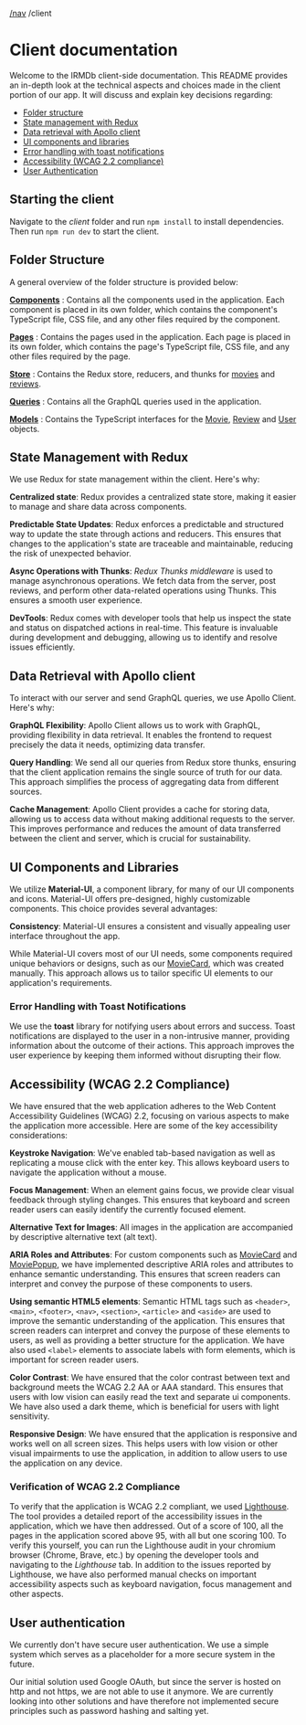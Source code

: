 [/nav](../navigation.md) /client

# Client documentation

Welcome to the IRMDb client-side documentation. This README provides an in-depth look at the technical aspects and choices made in the client portion of our app. It will discuss and explain key decisions regarding:

- [Folder structure](#folder-structure)
- [State management with Redux](#state-management-with-redux)
- [Data retrieval with Apollo client](#data-retrieval-with-apollo-client)
- [UI components and libraries](#ui-components-and-libraries)
- [Error handling with toast notifications](#error-handling-with-toast-notifications)
- [Accessibility (WCAG 2.2 compliance)](#accessibility-wcag-22-compliance)
- [User Authentication](#user-authentication)

## Starting the client

Navigate to the _client_ folder and run `npm install` to install dependencies. Then run `npm run dev` to start the client.

## Folder Structure

A general overview of the folder structure is provided below:

[**Components**](./src/components/)
: Contains all the components used in the application. Each component is placed in its own folder, which contains the component's TypeScript file, CSS file, and any other files required by the component.

[**Pages**](./src/pages/)
: Contains the pages used in the application. Each page is placed in its own folder, which contains the page's TypeScript file, CSS file, and any other files required by the page.

[**Store**](./src/store/)
: Contains the Redux store, reducers, and thunks for [movies](./src/store/features/movies/) and [reviews](./src/store/features/reviews/).

[**Queries**](./src/queries/)
: Contains all the GraphQL queries used in the application.

[**Models**](./src/models/)
: Contains the TypeScript interfaces for the [Movie](./src/models/movie.ts), [Review](./src/models/review.ts) and [User](./src/models/user.ts) objects.

## State Management with Redux

We use Redux for state management within the client. Here's why:

**Centralized state**: Redux provides a centralized state store, making it easier to manage and share data across components.

**Predictable State Updates**: Redux enforces a predictable and structured way to update the state through actions and reducers. This ensures that changes to the application's state are traceable and maintainable, reducing the risk of unexpected behavior.

**Async Operations with Thunks**: _Redux Thunks middleware_ is used to manage asynchronous operations. We fetch data from the server, post reviews, and perform other data-related operations using Thunks. This ensures a smooth user experience.

**DevTools**: Redux comes with developer tools that help us inspect the state and status on dispatched actions in real-time. This feature is invaluable during development and debugging, allowing us to identify and resolve issues efficiently.

## Data Retrieval with Apollo client

To interact with our server and send GraphQL queries, we use Apollo Client. Here's why:

**GraphQL Flexibility**: Apollo Client allows us to work with GraphQL, providing flexibility in data retrieval. It enables the frontend to request precisely the data it needs, optimizing data transfer.

**Query Handling**: We send all our queries from Redux store thunks, ensuring that the client application remains the single source of truth for our data. This approach simplifies the process of aggregating data from different sources.

**Cache Management**: Apollo Client provides a cache for storing data, allowing us to access data without making additional requests to the server. This improves performance and reduces the amount of data transferred between the client and server, which is crucial for sustainability.

## UI Components and Libraries

We utilize **Material-UI**, a component library, for many of our UI components and icons. Material-UI offers pre-designed, highly customizable components. This choice provides several advantages:

**Consistency**: Material-UI ensures a consistent and visually appealing user interface throughout the app.

While Material-UI covers most of our UI needs, some components required unique behaviors or designs, such as our [MovieCard](./src/components/movieCard/MovieCard.tsx), which was created manually. This approach allows us to tailor specific UI elements to our application's requirements.

### Error Handling with Toast Notifications

We use the **toast** library for notifying users about errors and success. Toast notifications are displayed to the user in a non-intrusive manner, providing information about the outcome of their actions. This approach improves the user experience by keeping them informed without disrupting their flow.

## Accessibility (WCAG 2.2 Compliance)

We have ensured that the web application adheres to the Web Content Accessibility Guidelines (WCAG) 2.2, focusing on various aspects to make the application more accessible. Here are some of the key accessibility considerations:

**Keystroke Navigation**: We've enabled tab-based navigation as well as replicating a mouse click with the enter key. This allows keyboard users to navigate the application without a mouse.

**Focus Management**: When an element gains focus, we provide clear visual feedback through styling changes. This ensures that keyboard and screen reader users can easily identify the currently focused element.

**Alternative Text for Images**: All images in the application are accompanied by descriptive alternative text (alt text).

**ARIA Roles and Attributes**: For custom components such as [MovieCard](./src/components/movieCard/MovieCard.tsx) and [MoviePopup](./src/components/moviePopup/MoviePopup.tsx), we have implemented descriptive ARIA roles and attributes to enhance semantic understanding. This ensures that screen readers can interpret and convey the purpose of these components to users.

**Using semantic HTML5 elements**: Semantic HTML tags such as `<header>`, `<main>`, `<footer>`, `<nav>`, `<section>`, `<article>` and `<aside>` are used to improve the semantic understanding of the application. This ensures that screen readers can interpret and convey the purpose of these elements to users, as well as providing a better structure for the application. We have also used `<label>` elements to associate labels with form elements, which is important for screen reader users.

**Color Contrast**: We have ensured that the color contrast between text and background meets the WCAG 2.2 AA or AAA standard. This ensures that users with low vision can easily read the text and separate ui components. We have also used a dark theme, which is beneficial for users with light sensitivity.

**Responsive Design**: We have ensured that the application is responsive and works well on all screen sizes. This helps users with low vision or other visual impairments to use the application, in addition to allow users to use the application on any device.

### Verification of WCAG 2.2 Compliance

To verify that the application is WCAG 2.2 compliant, we used [Lighthouse](https://developer.chrome.com/docs/lighthouse/overview/). The tool provides a detailed report of the accessibility issues in the application, which we have then addressed. Out of a score of 100, all the pages in the application scored above 95, with all but one scoring 100. To verify this yourself, you can run the Lighthouse audit in your chromium browser (Chrome, Brave, etc.) by opening the developer tools and navigating to the _Lighthouse_ tab. In addition to the issues reported by Lighthouse, we have also performed manual checks on important accessibility aspects such as keyboard navigation, focus management and other aspects.

## User authentication

We currently don't have secure user authentication. We use a simple system which serves as a placeholder for a more secure system in the future.

Our initial solution used Google OAuth, but since the server is hosted on http and not https, we are not able to use it anymore. We are currently looking into other solutions and have therefore not implemented secure principles such as password hashing and salting yet.
